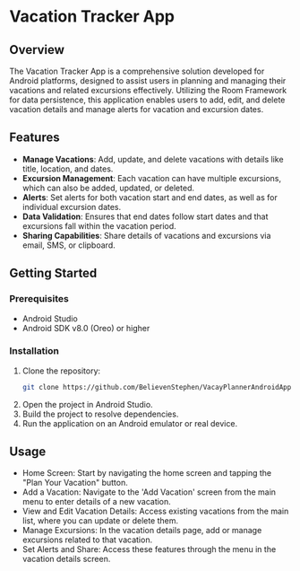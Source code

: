 # Vacation Tracker App

## Overview
The Vacation Tracker App is a comprehensive solution developed for Android platforms, designed to assist users in planning and managing their vacations and related excursions effectively. Utilizing the Room Framework for data persistence, this application enables users to add, edit, and delete vacation details and manage alerts for vacation and excursion dates.

## Features
- **Manage Vacations**: Add, update, and delete vacations with details like title, location, and dates.
- **Excursion Management**: Each vacation can have multiple excursions, which can also be added, updated, or deleted.
- **Alerts**: Set alerts for both vacation start and end dates, as well as for individual excursion dates.
- **Data Validation**: Ensures that end dates follow start dates and that excursions fall within the vacation period.
- **Sharing Capabilities**: Share details of vacations and excursions via email, SMS, or clipboard.

## Getting Started

### Prerequisites
- Android Studio
- Android SDK v8.0 (Oreo) or higher

### Installation
1. Clone the repository:
   ```bash
   git clone https://github.com/BelievenStephen/VacayPlannerAndroidApp
2. Open the project in Android Studio.
3. Build the project to resolve dependencies.
4. Run the application on an Android emulator or real device.

## Usage
- Home Screen: Start by navigating the home screen and tapping the "Plan Your Vacation" button.
- Add a Vacation: Navigate to the 'Add Vacation' screen from the main menu to enter details of a new vacation.
- View and Edit Vacation Details: Access existing vacations from the main list, where you can update or delete them.
- Manage Excursions: In the vacation details page, add or manage excursions related to that vacation.
- Set Alerts and Share: Access these features through the menu in the vacation details screen.
